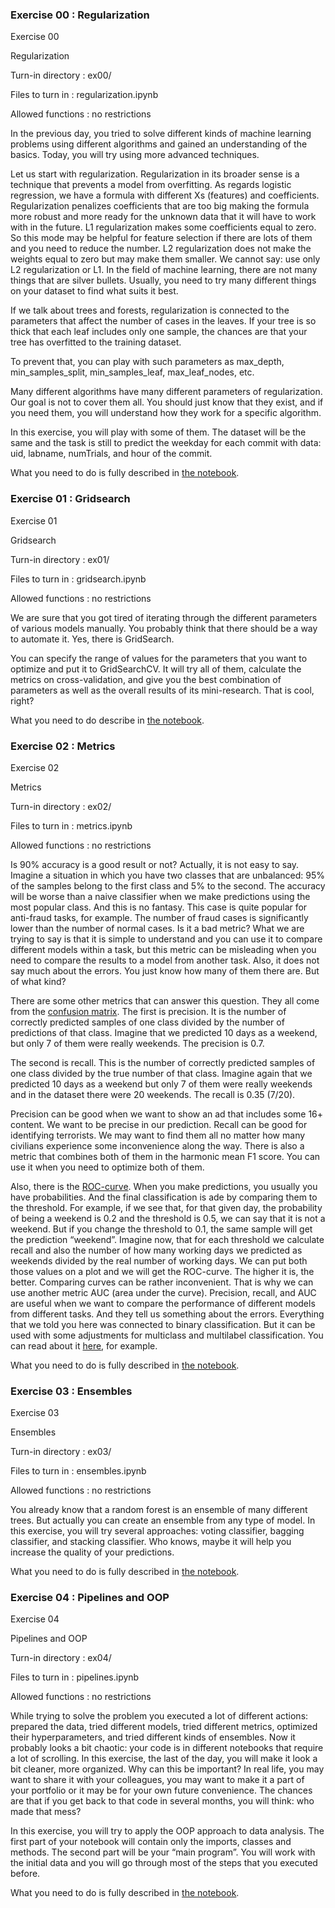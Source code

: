 ### Exercise 00 : Regularization

Exercise 00

Regularization

Turn-in directory : ex00/

Files to turn in : regularization.ipynb

Allowed functions : no restrictions

In the previous day, you tried to solve different kinds of machine learning problems
using different algorithms and gained an understanding of the basics. Today, you will try
using more advanced techniques.

Let us start with regularization. Regularization in its broader sense is a technique
that prevents a model from overfitting. As regards logistic regression, we have a formula
with different Xs (features) and coefficients. Regularization penalizes coefficients that are
too big making the formula more robust and more ready for the unknown data that it
will have to work with in the future. L1 regularization makes some coefficients equal to
zero. So this mode may be helpful for feature selection if there are lots of them and you
need to reduce the number. L2 regularization does not make the weights equal to zero
but may make them smaller. We cannot say: use only L2 regularization or L1. In the
field of machine learning, there are not many things that are silver bullets. Usually, you
need to try many different things on your dataset to find what suits it best.

If we talk about trees and forests, regularization is connected to the parameters that
affect the number of cases in the leaves. If your tree is so thick that each leaf includes
only one sample, the chances are that your tree has overfitted to the training dataset.

To prevent that, you can play with such parameters as max_depth, min_samples_split,
min_samples_leaf, max_leaf_nodes, etc.

Many different algorithms have many different parameters of regularization. Our goal
is not to cover them all. You should just know that they exist, and if you need them,
you will understand how they work for a specific algorithm.

In this exercise, you will play with some of them. The dataset will be the same and the
task is still to predict the weekday for each commit with data: uid, labname, numTrials,
and hour of the commit.

What you need to do is fully described in [the notebook](https://drive.google.com/file/d/1-bx3kLOrZhe6eGRUj6187SVCglHUyqW5/view).

### Exercise 01 : Gridsearch

Exercise 01

Gridsearch

Turn-in directory : ex01/

Files to turn in : gridsearch.ipynb

Allowed functions : no restrictions

We are sure that you got tired of iterating through the different parameters of various
models manually. You probably think that there should be a way to automate it. Yes,
there is GridSearch.

You can specify the range of values for the parameters that you want to optimize and
put it to GridSearchCV. It will try all of them, calculate the metrics on cross-validation,
and give you the best combination of parameters as well as the overall results of its
mini-research. That is cool, right?

What you need to do describe in [the notebook](https://drive.google.com/file/d/1qH7LmNIrzkH3ViC1aPfnHT5rVKBcEFrQ/view).

### Exercise 02 : Metrics

Exercise 02

Metrics

Turn-in directory : ex02/

Files to turn in : metrics.ipynb

Allowed functions : no restrictions

Is 90% accuracy is a good result or not? Actually, it is not easy to say. Imagine a
situation in which you have two classes that are unbalanced: 95% of the samples belong
to the first class and 5% to the second. The accuracy will be worse than a naive classifier
when we make predictions using the most popular class. And this is no fantasy. This
case is quite popular for anti-fraud tasks, for example. The number of fraud cases is
significantly lower than the number of normal cases. Is it a bad metric? What we are
trying to say is that it is simple to understand and you can use it to compare different
models within a task, but this metric can be misleading when you need to compare the
results to a model from another task. Also, it does not say much about the errors. You
just know how many of them there are. But of what kind?

There are some other metrics that can answer this question. They all come from the
[confusion matrix](https://en.wikipedia.org/wiki/Confusion_matrix). The first is precision. It is the number of correctly predicted samples
of one class divided by the number of predictions of that class. Imagine that we predicted
10 days as a weekend, but only 7 of them were really weekends. The precision is 0.7.

The second is recall. This is the number of correctly predicted samples of one class
divided by the true number of that class. Imagine again that we predicted 10 days as
a weekend but only 7 of them were really weekends and in the dataset there were 20
weekends. The recall is 0.35 (7/20).

Precision can be good when we want to show an ad that includes some 16+ content.
We want to be precise in our prediction. Recall can be good for identifying terrorists. We
may want to find them all no matter how many civilians experience some inconvenience
along the way. There is also a metric that combines both of them in the harmonic mean
F1 score. You can use it when you need to optimize both of them.

Also, there is the [ROC-curve](https://en.wikipedia.org/wiki/Receiver_operating_characteristic). When you make predictions, you usually you have
probabilities. And the final classification is ade by comparing them to the threshold. For
example, if we see that, for that given day, the probability of being a weekend is 0.2 and
the threshold is 0.5, we can say that it is not a weekend. But if you change the threshold
to 0.1, the same sample will get the prediction “weekend”. Imagine now, that for each
threshold we calculate recall and also the number of how many working days we predicted
as weekends divided by the real number of working days. We can put both those values
on a plot and we will get the ROC-curve. The higher it is, the better. Comparing curves
can be rather inconvenient. That is why we can use another metric AUC (area under the
curve). Precision, recall, and AUC are useful when we want to compare the performance
of different models from different tasks. And they tell us something about the errors.
Everything that we told you here was connected to binary classification. But it can be
used with some adjustments for multiclass and multilabel classification. You can read
about it [here](https://towardsdatascience.com/multi-class-metrics-made-simple-part-i-precision-and-recall-9250280bddc2), for example.

What you need to do is fully described in [the notebook](https://drive.google.com/file/d/18FA62WxDMYUhhk1dWqb8dhcG3kDw6Xf1/view).

### Exercise 03 : Ensembles

Exercise 03

Ensembles

Turn-in directory : ex03/

Files to turn in : ensembles.ipynb

Allowed functions : no restrictions

You already know that a random forest is an ensemble of many different trees. But
actually you can create an ensemble from any type of model. In this exercise, you will
try several approaches: voting classifier, bagging classifier, and stacking classifier. Who
knows, maybe it will help you increase the quality of your predictions.

What you need to do is fully described in [the notebook](https://drive.google.com/file/d/1z_DTgLXCNw_uTTjkWMzzFFVJc03xSSc2/view).

### Exercise 04 : Pipelines and OOP

Exercise 04

Pipelines and OOP

Turn-in directory : ex04/

Files to turn in : pipelines.ipynb

Allowed functions : no restrictions

While trying to solve the problem you executed a lot of different actions: prepared
the data, tried different models, tried different metrics, optimized their hyperparameters,
and tried different kinds of ensembles. Now it probably looks a bit chaotic: your code is
in different notebooks that require a lot of scrolling. In this exercise, the last of the day,
you will make it look a bit cleaner, more organized. Why can this be important? In real
life, you may want to share it with your colleagues, you may want to make it a part of
your portfolio or it may be for your own future convenience. The chances are that if you
get back to that code in several months, you will think: who made that mess?

In this exercise, you will try to apply the OOP approach to data analysis. The first
part of your notebook will contain only the imports, classes and methods. The second
part will be your “main program”. You will work with the initial data and you will go
through most of the steps that you executed before.

What you need to do is fully described in [the notebook](https://drive.google.com/file/d/1keRIBgR6CwlEW1QuDMdL37iQ4b54KNno/view).
